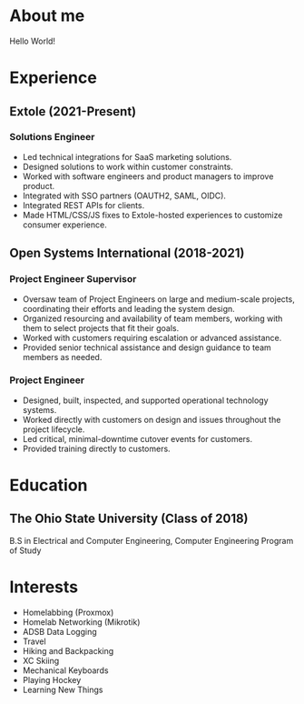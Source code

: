 <!-- Google Tag Manager (noscript) -->
<noscript><iframe src="https://www.googletagmanager.com/ns.html?id=GTM-NVNBKW9"
height="0" width="0" style="display:none;visibility:hidden"></iframe></noscript>
<!-- End Google Tag Manager (noscript) -->

# About me
Hello World!
# Experience

## Extole (2021-Present)
### Solutions Engineer
- Led technical integrations for SaaS marketing solutions.
- Designed solutions to work within customer constraints.
- Worked with software engineers and product managers to improve product.
- Integrated with SSO partners (OAUTH2, SAML, OIDC).
- Integrated REST APIs for clients.
- Made HTML/CSS/JS fixes to Extole-hosted experiences to customize consumer experience.

## Open Systems International (2018-2021)
### Project Engineer Supervisor
- Oversaw team of Project Engineers on large and medium-scale projects, coordinating their efforts and leading the system design.
- Organized resourcing and availability of team members, working with them to select projects that fit their goals.
- Worked with customers requiring escalation or advanced assistance.
- Provided senior technical assistance and design guidance to team members as needed.

### Project Engineer
- Designed, built, inspected, and supported operational technology systems.
- Worked directly with customers on design and issues throughout the project lifecycle.
- Led critical, minimal-downtime cutover events for customers.
- Provided training directly to customers.

# Education
## The Ohio State University (Class of 2018)
B.S in Electrical and Computer Engineering, Computer Engineering Program of Study

# Interests
* Homelabbing (Proxmox)
* Homelab Networking (Mikrotik)
* ADSB Data Logging
* Travel
* Hiking and Backpacking
* XC Skiing
* Mechanical Keyboards
* Playing Hockey
* Learning New Things
